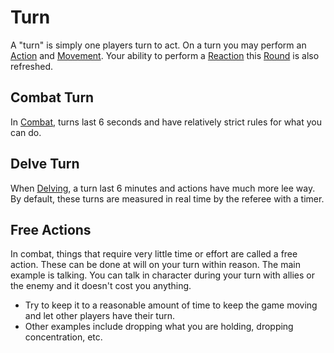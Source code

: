 # Turn

A "turn" is simply one players turn to act. On a turn you may perform an [Action](Action.md) and [Movement](Movement.md). Your ability to perform a [Reaction](Reaction.md) this [Round](Round.md) is also refreshed.
## Combat Turn
In [Combat](Combat.md), turns last 6 seconds and have relatively strict rules for what you can do.
## Delve Turn
When [Delving](Delving.md), a turn last 6 minutes and actions have much more lee way. By default, these turns are measured in real time by the referee with a timer.
## Free Actions
In combat, things that require very little time or effort are called a free action. These can be done at will on your turn within reason. The main example is talking. You can talk in character during your turn with allies or the enemy and it doesn't cost you anything.
- Try to keep it to a reasonable amount of time to keep the game moving and let other players have their turn.
- Other examples include dropping what you are holding, dropping concentration, etc.